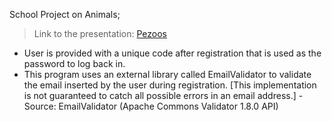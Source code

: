 School Project on Animals; 
> Link to the presentation: [Pezoos](https://docs.google.com/presentation/d/1EXACS58cUkxmJNk-Sjobpll4VF5ENN8sYRjf71hFX7I/edit?usp=sharing)

* User is provided with a unique code after registration that is used as the password to log back in.
* This program uses an external library called EmailValidator to validate the email inserted by the user during registration. [This implementation is not guaranteed to catch all possible errors in an email address.] -Source: EmailValidator (Apache Commons Validator 1.8.0 API) 
